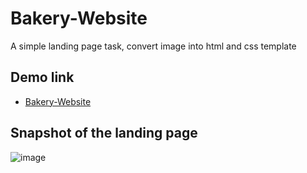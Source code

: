 # Bakery-Website
A simple landing page task, convert image into html and css template

## Demo link
- [Bakery-Website](https://raheemamer.github.io/Bakery-Website/)

## Snapshot of the landing page
![image](https://user-images.githubusercontent.com/18606136/187840160-0b91a99f-8050-4781-b596-3e5c0f1e5a54.png)
